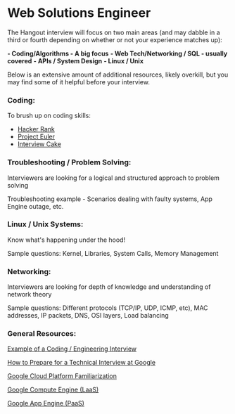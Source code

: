 # Web Solutions Engineer

The Hangout interview will focus on two main areas (and may dabble in a third or fourth depending on whether or not your experience matches up):

**- Coding/Algorithms - A big focus**
**- Web Tech/Networking / SQL - usually covered**
**- APIs / System Design**
**- Linux / Unix**

Below is an extensive amount of additional resources, likely overkill, but you may find some of it helpful before your interview.

### Coding:

To brush up on coding skills:

- [Hacker Rank](https://www.hackerrank.com/)
- [Project Euler](https://projecteuler.net/archives)
- [Interview Cake](https://www.interviewcake.com/)

### Troubleshooting / Problem Solving:

Interviewers are looking for a logical and structured approach to problem solving

Troubleshooting example - Scenarios dealing with faulty systems, App Engine outage, etc.

### Linux / Unix Systems:

Know what's happening under the hood!

Sample questions: Kernel, Libraries, System Calls, Memory Management

### Networking:

Interviewers are looking for depth of knowledge and understanding of network theory

Sample questions: Different protocols (TCP/IP, UDP, ICMP, etc), MAC addresses, IP packets, DNS, OSI layers, Load balancing

### General Resources:

[Example of a Coding / Engineering Interview](https://www.youtube.com/watch?v=XKu_SEDAykw)

[How to Prepare for a Technical Interview at Google](https://www.youtube.com/watch?v=ko-KkSmp-Lk)

[Google Cloud Platform Familiarization](https://cloud.google.com/)

[Google Compute Engine (LaaS)](https://cloud.google.com/compute/)

[Google App Engine (PaaS)](https://cloud.google.com/appengine/)
